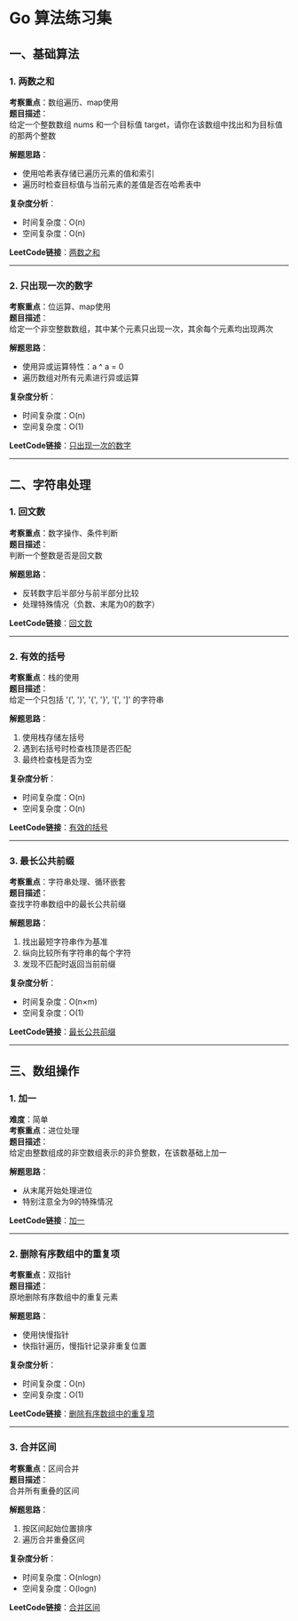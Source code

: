 # Go 算法练习集

## 一、基础算法

### 1. 两数之和
**考察重点**：数组遍历、map使用  
**题目描述**：  
给定一个整数数组 nums 和一个目标值 target，请你在该数组中找出和为目标值的那两个整数

**解题思路**：
- 使用哈希表存储已遍历元素的值和索引
- 遍历时检查目标值与当前元素的差值是否在哈希表中

**复杂度分析**：
- 时间复杂度：O(n)
- 空间复杂度：O(n)

**LeetCode链接**：[两数之和](https://leetcode-cn.com/problems/two-sum/)

---

### 2. 只出现一次的数字
**考察重点**：位运算、map使用  
**题目描述**：  
给定一个非空整数数组，其中某个元素只出现一次，其余每个元素均出现两次

**解题思路**：
- 使用异或运算特性：a ^ a = 0
- 遍历数组对所有元素进行异或运算

**复杂度分析**：
- 时间复杂度：O(n)
- 空间复杂度：O(1)

**LeetCode链接**：[只出现一次的数字](https://leetcode-cn.com/problems/single-number/)

---

## 二、字符串处理

### 1. 回文数
**考察重点**：数字操作、条件判断  
**题目描述**：  
判断一个整数是否是回文数

**解题思路**：
- 反转数字后半部分与前半部分比较
- 处理特殊情况（负数、末尾为0的数字）

**LeetCode链接**：[回文数](https://leetcode.cn/problems/palindrome-number/description/)

---

### 2. 有效的括号
**考察重点**：栈的使用  
**题目描述**：  
给定一个只包括 '(', ')', '{', '}', '[', ']' 的字符串

**解题思路**：
1. 使用栈存储左括号
2. 遇到右括号时检查栈顶是否匹配
3. 最终检查栈是否为空

**复杂度分析**：
- 时间复杂度：O(n)
- 空间复杂度：O(n)

**LeetCode链接**：[有效的括号](https://leetcode-cn.com/problems/valid-parentheses/)

---

### 3. 最长公共前缀
**考察重点**：字符串处理、循环嵌套  
**题目描述**：  
查找字符串数组中的最长公共前缀

**解题思路**：
1. 找出最短字符串作为基准
2. 纵向比较所有字符串的每个字符
3. 发现不匹配时返回当前前缀

**复杂度分析**：
- 时间复杂度：O(n×m)
- 空间复杂度：O(1)

**LeetCode链接**：[最长公共前缀](https://leetcode-cn.com/problems/longest-common-prefix/)

---

## 三、数组操作

### 1. 加一
**难度**：简单  
**考察重点**：进位处理  
**题目描述**：  
给定由整数组成的非空数组表示的非负整数，在该数基础上加一

**解题思路**：
- 从末尾开始处理进位
- 特别注意全为9的特殊情况

**LeetCode链接**：[加一](https://leetcode-cn.com/problems/plus-one/)

---

### 2. 删除有序数组中的重复项
**考察重点**：双指针  
**题目描述**：  
原地删除有序数组中的重复元素

**解题思路**：
- 使用快慢指针
- 快指针遍历，慢指针记录非重复位置

**复杂度分析**：
- 时间复杂度：O(n)
- 空间复杂度：O(1)

**LeetCode链接**：[删除有序数组中的重复项](https://leetcode-cn.com/problems/remove-duplicates-from-sorted-array/)

---

### 3. 合并区间
**考察重点**：区间合并  
**题目描述**：  
合并所有重叠的区间

**解题思路**：
1. 按区间起始位置排序
2. 遍历合并重叠区间

**复杂度分析**：
- 时间复杂度：O(nlogn)
- 空间复杂度：O(logn)

**LeetCode链接**：[合并区间](https://leetcode-cn.com/problems/merge-intervals/)  
